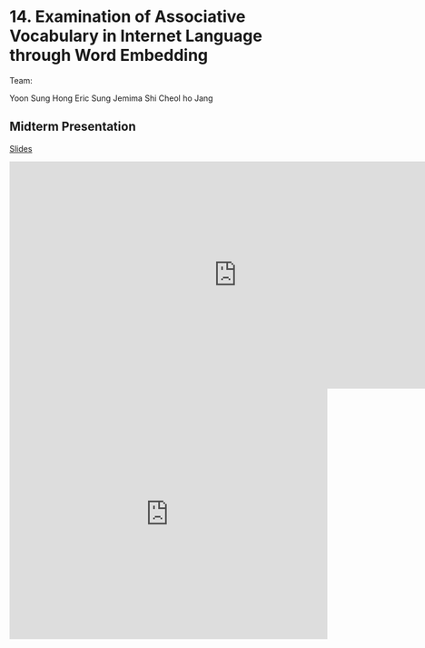 # 14. Examination of Associative Vocabulary in Internet Language through Word Embedding

Team:

Yoon Sung Hong
Eric Sung
Jemima Shi
Cheol ho Jang

## Midterm Presentation

[Slides](midterm/14.pptx)

<center><iframe src="http://docs.google.com/gview?url=http://courses.d2l.ai/berkeley-stat-157/projects/midterm/14.pptx&embedded=true"
    style="width:800px; height:400px;" frameborder="0"></iframe></center>

<center><iframe width="560" height="441" src="https://www.youtube.com/embed/cGsWy6jw3Hw" frameborder="0" allowfullscreen></iframe></center>
